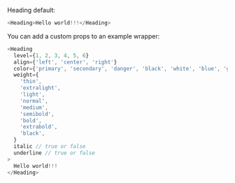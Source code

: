 Heading default:

```js
<Heading>Hello world!!!</Heading>
```

You can add a custom props to an example wrapper:

```js
<Heading
  level={1, 2, 3, 4, 5, 6}
  align={'left', 'center', 'right'}
  color={'primary', 'secondary', 'danger', 'black', 'white', 'blue', 'green', 'custom'}
  weight={
    'thin',
    'extralight',
    'light',
    'normal',
    'medium',
    'semibold',
    'bold',
    'extrabold',
    'black',
  }
  italic // true or false
  underline // true or false
>
  Hello world!!!
</Heading>
```
